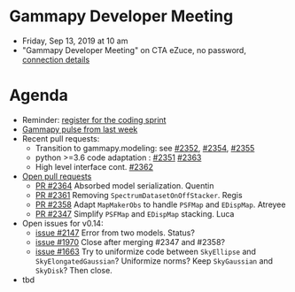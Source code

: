 # Gammapy Developer Meeting

* Friday, Sep 13, 2019 at 10 am
* "Gammapy Developer Meeting" on CTA eZuce, no password, [connection details](../ezuce.txt)

# Agenda
* Reminder: [register for the coding sprint](https://github.com/gammapy/gammapy-meetings/tree/master/coding-sprints/2019-11_Granada)
* [Gammapy pulse from last week](https://github.com/gammapy/gammapy/pulse)
* Recent pull requests:
  * Transition to gammapy.modeling: see [#2352](https://github.com/gammapy/gammapy/pull/2352), [#2354](https://github.com/gammapy/gammapy/pull/2354), [#2355](https://github.com/gammapy/gammapy/pull/2355)
  * python >=3.6 code adaptation : [#2351](https://github.com/gammapy/gammapy/pull/2351) [#2363](https://github.com/gammapy/gammapy/pull/2363)
  * High level interface cont. [#2362](https://github.com/gammapy/gammapy/pull/2362)
* [Open pull requests](https://github.com/gammapy/gammapy/pulls)
  * [PR #2364](https://github.com/gammapy/gammapy/pull/2364) Absorbed model serialization. Quentin
  * [PR #2361](https://github.com/gammapy/gammapy/pull/2361) Removing `SpectrumDatasetOnOffStacker`. Regis
  * [PR #2358](https://github.com/gammapy/gammapy/pull/2358) Adapt `MapMakerObs` to handle `PSFMap` and `EDispMap`. Atreyee
  * [PR #2347](https://github.com/gammapy/gammapy/pull/2347) Simplify `PSFMap` and `EDispMap` stacking. Luca
* Open issues for v0.14:
  * [issue #2147](https://github.com/gammapy/gammapy/issues/2147) Error from two models. Status?
  * [issue #1970](https://github.com/gammapy/gammapy/issues/1970) Close after merging #2347 and #2358?
  * [issue #1663](https://github.com/gammapy/gammapy/issues/1663) Try to uniformize code between `SkyEllipse` and `SkyElongatedGaussian`? Uniformize norms? Keep `SkyGaussian` and `SkyDisk`? Then close.
* tbd

